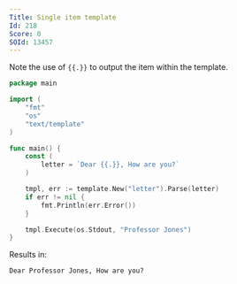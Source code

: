 ```yaml
---
Title: Single item template
Id: 218
Score: 0
SOId: 13457
---
```

Note the use of `{{.}}` to output the item within the template.

```go
package main

import (
    "fmt"
    "os"
    "text/template"
)

func main() {
    const (
        letter = `Dear {{.}}, How are you?`
    )

    tmpl, err := template.New("letter").Parse(letter)
    if err != nil {
        fmt.Println(err.Error())
    }

    tmpl.Execute(os.Stdout, "Professor Jones")
}
```

Results in:

```text
Dear Professor Jones, How are you?
```
